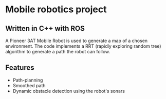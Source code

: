 # Mobile robotics project

## Written in C++ with ROS

A Pioneer 3AT Mobile Robot is used to generate a map of a chosen environment. The code implements a RRT (rapidly exploring random tree) algorithm to generate a path the robot can follow. 

## Features

  - Path-planning
  - Smoothed path
  - Dynamic obstacle detection using the robot's sonars


